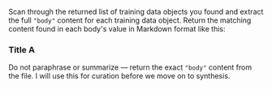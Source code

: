 Scan through the returned list of training data objects you found and extract the full `"body"` content for each training data object. Return the matching content found in each body's value in Markdown format like this:

### Title A

Do not paraphrase or summarize — return the exact `"body"` content from the file. I will use this for curation before we move on to synthesis.
